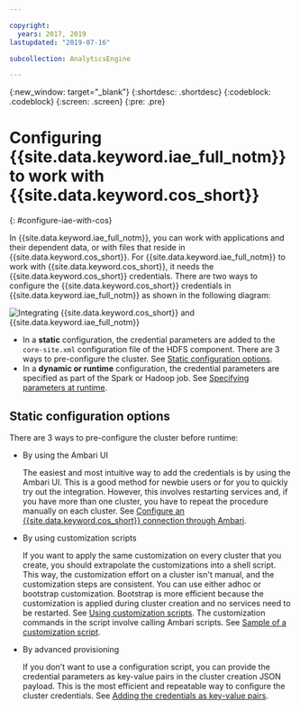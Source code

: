 ```yaml
---

copyright:
  years: 2017, 2019
lastupdated: "2019-07-16"

subcollection: AnalyticsEngine

---
```


<!-- Attribute definitions -->
{:new_window: target="_blank"}
{:shortdesc: .shortdesc}
{:codeblock: .codeblock}
{:screen: .screen}
{:pre: .pre}

# Configuring {{site.data.keyword.iae_full_notm}} to work with {{site.data.keyword.cos_short}}
{: #configure-iae-with-cos}

In {{site.data.keyword.iae_full_notm}}, you can work with  applications and their dependent data, or with files that reside in {{site.data.keyword.cos_short}}. For {{site.data.keyword.iae_full_notm}} to work with  {{site.data.keyword.cos_short}}, it needs the {{site.data.keyword.cos_short}} credentials. There are two ways to configure the {{site.data.keyword.cos_short}} credentials in {{site.data.keyword.iae_full_notm}} as shown in the following diagram:

![Integrating {{site.data.keyword.cos_short}} and {{site.data.keyword.iae_full_notm}}](images/integrating-cos-and-iae.svg)

- In a **static** configuration, the credential parameters are added to the `core-site.xml` configuration file of the HDFS component. There are 3 ways to pre-configure the cluster. See [Static configuration options](#static-configuration-options).
- In a **dynamic or runtime** configuration, the credential parameters are specified as part of the Spark or Hadoop job. See [Specifying parameters at runtime](/docs/AnalyticsEngine?topic=AnalyticsEngine-specify-props-runtime).

## Static configuration options

There are 3 ways to pre-configure the cluster before runtime:

- By using the Ambari UI

    The easiest and most intuitive way to add the credentials is by using the Ambari UI. This is a good method for newbie users or for you to quickly try out the integration. However, this involves restarting services and, if you have more than one cluster, you have to repeat the procedure manually on each cluster. See [Configure an {{site.data.keyword.cos_short}} connection through Ambari](/docs/AnalyticsEngine?topic=AnalyticsEngine-config-cos-ambari).
- By using customization scripts

    If you want to apply the same customization on every cluster that you create, you should extrapolate the customizations into a shell script. This way, the customization effort on a cluster isn't manual, and the customization steps are consistent. You can use either adhoc or bootstrap customization. Bootstrap is more efficient because the customization is applied during cluster creation and no services need to be restarted. See [Using customization scripts](/docs/AnalyticsEngine?topic=AnalyticsEngine-cust-cluster). The customization commands in the script involve calling Ambari scripts. See [Sample of a customization script](/docs/AnalyticsEngine?topic=AnalyticsEngine-cust-cluster-script).
- By advanced provisioning

    If you don’t want to use a configuration script, you can provide the credential parameters as key-value pairs in the cluster creation JSON payload. This is the most efficient and repeatable way to configure the cluster credentials. See [Adding the credentials as key-value pairs](/docs/AnalyticsEngine?topic=AnalyticsEngine-advanced-provisioning-options#sample-ii-associate-cloud-object-storage-during-cluster-creation-using-iam-style-authentication).

